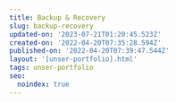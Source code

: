 ```yaml
---
title: Backup & Recovery
slug: backup-recovery
updated-on: '2023-07-21T01:20:45.523Z'
created-on: '2022-04-20T07:35:28.594Z'
published-on: '2022-04-20T07:39:47.544Z'
layout: '[unser-portfolio].html'
tags: unser-portfolio
seo:
  noindex: true
---
```



